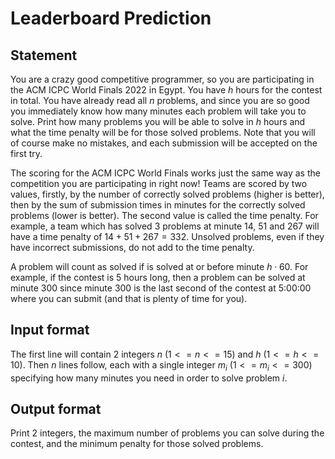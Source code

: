 # Leaderboard Prediction

## Statement

You are a crazy good competitive programmer, so you are participating in the ACM ICPC World Finals 2022 in Egypt. You have $h$ hours for the contest in total. You have already read all $n$ problems, and since you are so good you immediately know how many minutes each problem will take you to solve. Print how many problems you will be able to solve in $h$ hours and what the time penalty will be for those solved problems. Note that you will of course make no mistakes, and each submission will be accepted on the first try.

The scoring for the ACM ICPC World Finals works just the same way as the competition you are participating in right now! Teams are scored by two values, firstly, by the number of correctly solved problems (higher is better), then by the sum of submission times in minutes for the correctly solved problems (lower is better). The second value is called the time penalty. For example, a team which has solved 3 problems at minute 14, 51 and 267 will have a time penalty of $14+51+267=332$. Unsolved problems, even if they have incorrect submissions, do not add to the time penalty.

A problem will count as solved if is solved at or before minute $h \cdot 60$. For example, if the contest is 5 hours long, then a problem can be solved at minute 300 since minute 300 is the last second of the contest at 5:00:00 where you can submit (and that is plenty of time for you).

## Input format

The first line will contain 2 integers $n$ ($1 <= n <= 15$) and $h$ ($1 <= h <= 10$).
Then $n$ lines follow, each with a single integer $m_i$ ($1 <= m_i <= 300$) specifying how many minutes you need in order to solve problem $i$. 

## Output format

Print 2 integers, the maximum number of problems you can solve during the contest, and the minimum penalty for those solved problems. 
